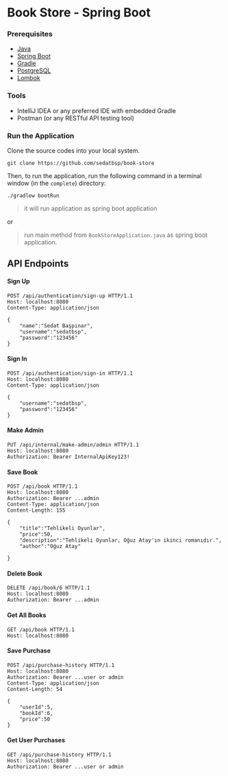 # Book Store - Spring Boot

### Prerequisites
- [Java](https://dev.java/learn/)
- [Spring Boot](https://spring.io/projects/spring-boot)
- [Gradle](https://docs.gradle.org/current/userguide/building_java_projects.html)
- [PostgreSQL](https://www.postgresql.org/docs/)
- [Lombok](https://projectlombok.org/setup/gradle)

### Tools
- IntelliJ IDEA or any preferred IDE with embedded Gradle
- Postman (or any RESTful API testing tool)

### Run the Application

Clone the source codes into your local system.

```
git clone https://github.com/sedatbsp/book-store
```

Then, to run the application, run the following command in a terminal window (in the ``` complete ```) directory:

```
./gradlew bootRun
```
>  it will run application as spring boot application

or
> run main method from `BookStoreApplication.java` as spring boot application.


## API Endpoints

#### Sign Up

````
POST /api/authentication/sign-up HTTP/1.1
Host: localhost:8080
Content-Type: application/json

{
    "name":"Sedat Başpınar",
    "username":"sedatbsp",
    "password":"123456"
}
````

#### Sign In

````
POST /api/authentication/sign-in HTTP/1.1
Host: localhost:8080
Content-Type: application/json

{
    "username":"sedatbsp",
    "password":"123456"
}
````

#### Make Admin
````
PUT /api/internal/make-admin/admin HTTP/1.1
Host: localhost:8080
Authorization: Bearer InternalApiKey123!
````

#### Save Book
````
POST /api/book HTTP/1.1
Host: localhost:8080
Authorization: Bearer ...admin
Content-Type: application/json
Content-Length: 155

{
    "title":"Tehlikeli Oyunlar",
    "price":50,
    "description":"Tehlikeli Oyunlar, Oğuz Atay'ın ikinci romanıdır.",
    "author":"Oğuz Atay"

}
````

#### Delete Book
````
DELETE /api/book/6 HTTP/1.1
Host: localhost:8080
Authorization: Bearer ...admin
````

#### Get All Books
````
GET /api/book HTTP/1.1
Host: localhost:8080
````

#### Save Purchase
````
POST /api/purchase-history HTTP/1.1
Host: localhost:8080
Authorization: Bearer ...user or admin
Content-Type: application/json
Content-Length: 54

{
    "userId":5,
    "bookId":6,
    "price":50
}
````

#### Get User Purchases
````
GET /api/purchase-history HTTP/1.1
Host: localhost:8080
Authorization: Bearer ...user or admin
````

<br>
